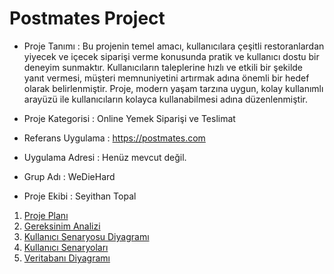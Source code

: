 # Postmates Project

* Proje Tanımı : Bu projenin temel amacı, kullanıcılara çeşitli restoranlardan yiyecek ve içecek siparişi verme konusunda pratik ve kullanıcı dostu bir deneyim sunmaktır.
Kullanıcıların taleplerine hızlı ve etkili bir şekilde yanıt vermesi, müşteri memnuniyetini artırmak adına önemli bir hedef olarak belirlenmiştir.
Proje, modern yaşam tarzına uygun, kolay kullanımlı arayüzü ile kullanıcıların kolayca kullanabilmesi adına düzenlenmiştir.


* Proje Kategorisi : Online Yemek Siparişi ve Teslimat

* Referans Uygulama : https://postmates.com

* Uygulama Adresi : Henüz mevcut değil.

* Grup Adı : WeDieHard

* Proje Ekibi : Seyithan Topal

1. [Proje Planı](https://github.com/Seyit10/postmates-project/blob/main/ProjePlani.md)
2. [Gereksinim Analizi](https://github.com/Seyit10/postmates-project/blob/main/GereksinimAnalizi.md)
3. [Kullanıcı Senaryosu Diyagramı](https://github.com/Seyit10/postmates-project/blob/main/Kullan%C4%B1c%C4%B1SenaryosuDiyagram%C4%B1.md)
4. [Kullanıcı Senaryoları](useCaseSablon.pdf)
5. [Veritabanı Diyagramı](#)
